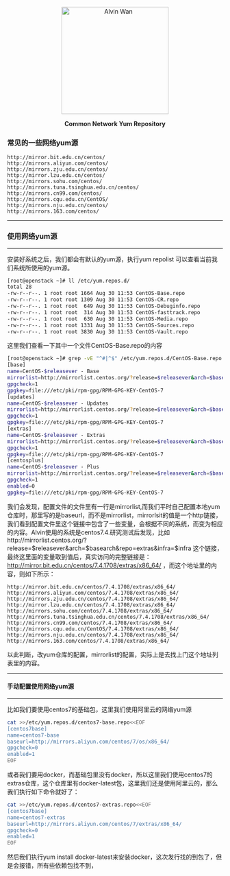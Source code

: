 <p align='center' >
  <a href='https://github.com/alvinwancn' target="_blank"> 
      <img src='https://github.com/AlvinWanCN/life-record/raw/master/images/etlucency.png' alt='Alvin Wan' width=250>
  </a>
</p>
<p align=center ><b>Common Network Yum Repository</b></p>

### 常见的一些网络yum源

```text
http://mirror.bit.edu.cn/centos/
http://mirrors.aliyun.com/centos/
http://mirrors.zju.edu.cn/centos/
http://mirror.lzu.edu.cn/centos/
http://mirrors.sohu.com/centos/
http://mirrors.tuna.tsinghua.edu.cn/centos/
http://mirrors.cn99.com/centos/
http://mirrors.cqu.edu.cn/CentOS/
http://mirrors.nju.edu.cn/centos/
http://mirrors.163.com/centos/
```
---
### 使用网络yum源
---

安装好系统之后，我们都会有默认的yum源，执行yum repolist 可以查看当前我们系统所使用的yum源。
```bash
[root@openstack ~]# ll /etc/yum.repos.d/
total 28
-rw-r--r--. 1 root root 1664 Aug 30 11:53 CentOS-Base.repo
-rw-r--r--. 1 root root 1309 Aug 30 11:53 CentOS-CR.repo
-rw-r--r--. 1 root root  649 Aug 30 11:53 CentOS-Debuginfo.repo
-rw-r--r--. 1 root root  314 Aug 30 11:53 CentOS-fasttrack.repo
-rw-r--r--. 1 root root  630 Aug 30 11:53 CentOS-Media.repo
-rw-r--r--. 1 root root 1331 Aug 30 11:53 CentOS-Sources.repo
-rw-r--r--. 1 root root 3830 Aug 30 11:53 CentOS-Vault.repo
```
这里我们查看一下其中一个文件CentOS-Base.repo的内容

```bash
[root@openstack ~]# grep -vE "^#|^$" /etc/yum.repos.d/CentOS-Base.repo 
[base]
name=CentOS-$releasever - Base
mirrorlist=http://mirrorlist.centos.org/?release=$releasever&arch=$basearch&repo=os&infra=$infra
gpgcheck=1
gpgkey=file:///etc/pki/rpm-gpg/RPM-GPG-KEY-CentOS-7
[updates]
name=CentOS-$releasever - Updates
mirrorlist=http://mirrorlist.centos.org/?release=$releasever&arch=$basearch&repo=updates&infra=$infra
gpgcheck=1
gpgkey=file:///etc/pki/rpm-gpg/RPM-GPG-KEY-CentOS-7
[extras]
name=CentOS-$releasever - Extras
mirrorlist=http://mirrorlist.centos.org/?release=$releasever&arch=$basearch&repo=extras&infra=$infra
gpgcheck=1
gpgkey=file:///etc/pki/rpm-gpg/RPM-GPG-KEY-CentOS-7
[centosplus]
name=CentOS-$releasever - Plus
mirrorlist=http://mirrorlist.centos.org/?release=$releasever&arch=$basearch&repo=centosplus&infra=$infra
gpgcheck=1
enabled=0
gpgkey=file:///etc/pki/rpm-gpg/RPM-GPG-KEY-CentOS-7
```
我们会发现，配置文件的文件里有一行是mirrorlist,而我们平时自己配置本地yum仓库时，那里写的是baseurl，而不是mirrorlist，mirrorlsit的值是一个http链接，我们看到配置文件里这个链接中包含了一些变量，会根据不同的系统，而变为相应的内容。Alvin使用的系统是centos7.4.研究测试后发现，比如http://mirrorlist.centos.org/?release=$releasever&arch=$basearch&repo=extras&infra=$infra
 这个链接，最终这里面的变量取到值后，真实访问的完整链接是：http://mirror.bit.edu.cn/centos/7.4.1708/extras/x86_64/ ，而这个地址里的内容，则如下所示：
```text
http://mirror.bit.edu.cn/centos/7.4.1708/extras/x86_64/
http://mirrors.aliyun.com/centos/7.4.1708/extras/x86_64/
http://mirrors.zju.edu.cn/centos/7.4.1708/extras/x86_64/
http://mirror.lzu.edu.cn/centos/7.4.1708/extras/x86_64/
http://mirrors.sohu.com/centos/7.4.1708/extras/x86_64/
http://mirrors.tuna.tsinghua.edu.cn/centos/7.4.1708/extras/x86_64/
http://mirrors.cn99.com/centos/7.4.1708/extras/x86_64/
http://mirrors.cqu.edu.cn/CentOS/7.4.1708/extras/x86_64/
http://mirrors.nju.edu.cn/centos/7.4.1708/extras/x86_64/
http://mirrors.163.com/centos/7.4.1708/extras/x86_64/
```
以此判断，改yum仓库的配置，mirrorlist的配置，实际上是去找上门这个地址列表里的内容。

---
#### 手动配置使用网络yum源
---

比如我们要使用centos7的基础包，这里我们使用阿里云的网络yum源
```bash
cat >>/etc/yum.repos.d/centos7-base.repo<<EOF
[centos7base]
name=centos7-base
baseurl=http://mirrors.aliyun.com/centos/7/os/x86_64/
gpgcheck=0
enabled=1
EOF
```
或者我们要用docker，而基础包里没有docker，所以这里我们使用centos7的extras仓库，这个仓库里有docker-latest包，这里我们还是使用阿里云的，那么我们执行如下命令就好了：
```bash
cat >>/etc/yum.repos.d/centos7-extras.repo<<EOF
[centos7base]
name=centos7-extras
baseurl=http://mirrors.aliyun.com/centos/7/extras/x86_64/
gpgcheck=0
enabled=1
EOF
```

然后我们执行yum install docker-latest来安装docker，这次发行找的到包了，但是会报错，所有些依赖包找不到，
